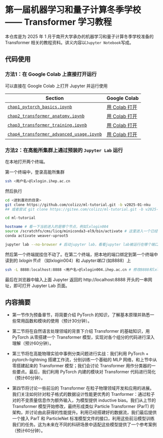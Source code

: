 # 第一届机器学习和量子计算冬季学校 —— Transformer 学习教程

本仓库是为 2025 年 1 月于南开大学承办的机器学习和量子计算冬季学校准备的 Transformer 相关的教程资料。讲义内容以`Jupyter Notebook`写成。

## 代码使用

### 方法1：在 Google Colab 上直接打开运行

可以直接在 Google Colab 上打开 Jupyter 并运行使用

| Section | Google Colab |
| --- | --- |
| [`chap1_pytorch_basics.ipynb`](chap1_pytorch_basics.ipynb) | [用 Colab 打开](https://colab.research.google.com/github/xiaohh0048/WinterSchool2025/blob/main/chap1_pytorch_basics.ipynb) |
| [`chap2_transformer_anatomy.ipynb`](chap2_transformer_anatomy.ipynb) | [用 Colab 打开](https://colab.research.google.com/github/xiaohh0048/WinterSchool2025/blob/main/chap2_transformer_anatomy.ipynb) |
| [`chap3_transformer_training.ipynb`](chap3_transformer_training.ipynb) | [用 Colab 打开](https://colab.research.google.com/github/xiaohh0048/WinterSchool2025/blob/main/chap3_transformer_training.ipynb) |
| [`chap4_transformer_advanced_usage.ipynb`](chap4_transformer_advanced_usage.ipynb) | [用 Colab 打开](https://colab.research.google.com/github/xiaohh0048/WinterSchool2025/blob/main/chap4_transformer_advanced_usage.ipynb) |

### 方法2：在高能所集群上通过预装的 `Jupyter Lab` 运行

在本地打开两个终端。

第一个终端中，登录高能所集群
```bash
ssh <用户名>@lxlogin.ihep.ac.cn
```

然后执行
 ```bash
cd <进到喜欢的目录>
git clone https://github.com/colizz/ml-tutorial.git -b v2025-01-nku
## 或者尝试 git clone https://gitee.com/colizz/ml-tutorial.git -b v2025-01-nku

cd ml-tutorial

hostname # 看一下当前进入的是哪个节点，例如lxlogin004
source /scratchfs/cms/licq/miniconda3-el9/bin/activate # 这里进入一个已经配好的conda环境
conda activate weaver-uproot5

jupyter lab --no-browser # 启动jupyter lab，看看jupyter lab被运行在哪个端口上，例如8888
 ```

然后第一个终端就挂住不动了。在第二个终端，把本地的端口绑定到第一个终端中读到的 *lxlogin节点* （如lxlogin004）和 *Jupyter端口* (如8888）上
 ```bash
ssh -L 8888:localhost:8888 <用户名>@lxlogin004.ihep.ac.cn # 修改8888和lxlogin004
 ```
 
最后在浏览器中输入上面 Jupyter 返回的 http://localhost:8888 开头的一串网址，即可打开 Jupyter Lab 页面。

## 内容摘要

* 第一节作为预备章节，将简要介绍 PyTorch 的知识，了解基本原理并熟悉一些常用函数和模块的使用（预计30分钟）。

* 第二节将在自然语言处理领域的背景下介绍 Transformer 的基础知识，用 PyTorch 从零搭建一个 Transformer 模型，实现对各个组分的代码进行深入理解（预计60分钟）。

* 第三节将在高能物理实验中事例分类问题进行实战：我们利用 PyTorch + pytorch-lightning 搭建工作流，分别训练一个基础的 MLP 网络，和上节中从零搭建起来的 Transformer 模型；我们会讨论 Transformer 用作分类器的一些要点。最后，我们利用 PyTorch 内建的模块对 Transformer 代码进行简化（预计60分钟）。

* 第四节将讨论一些前沿的 Transformer 在粒子物理领域开发和应用的进展。我们关注如何针对粒子格式的数据设计性能更优秀的 Tranformer：通过粒子对的不变质量信息作为额外输入，为模型提供 inductive bias。我们从上节的 Transformer 模型开始修改，最终形成类似 Particle Transformer (ParT) 的架构，并讨论由此获得的性能提升。利用已经搭建好的数据流，我们最后提供一个接入 ParT 和 ParticleNet 标准模型文件的接口，利用这些前沿模型训练我们的任务。这为未来在不同的科研场景中适配这些模型提供了一个参考案例（预计60分钟）。
